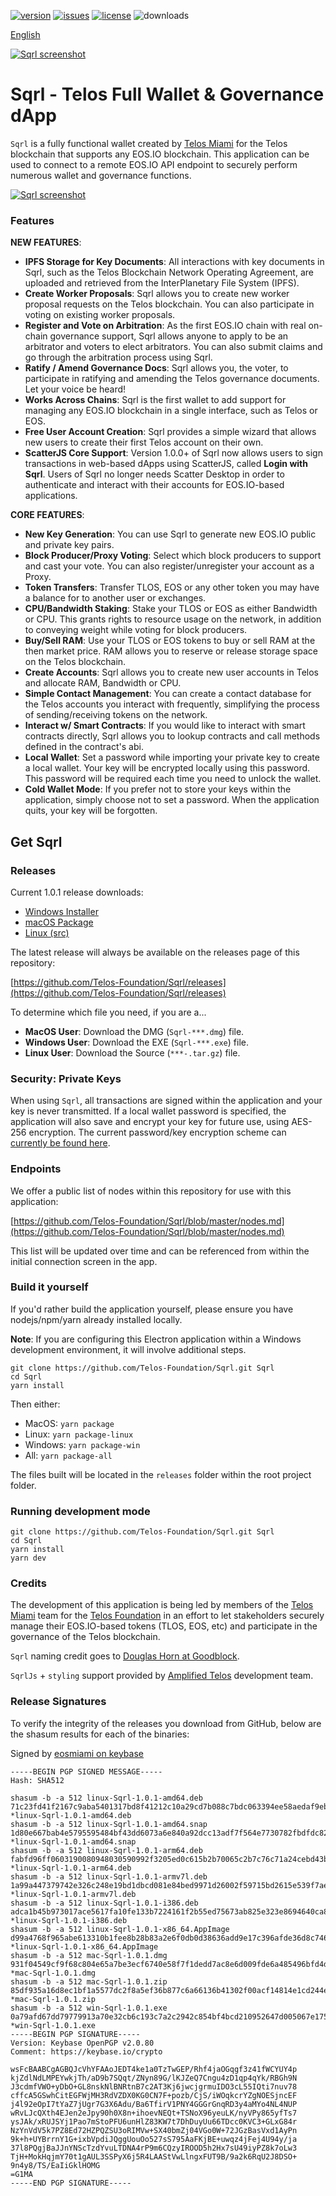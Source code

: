 [![version](https://img.shields.io/github/release/Telos-Foundation/Sqrl/all.svg)](https://github.com/Telos-Foundation/Sqrl/releases)
[![issues](https://img.shields.io/github/issues/Telos-Foundation/Sqrl.svg)](https://github.com/Telos-Foundation/Sqrl/issues)
[![license](https://img.shields.io/badge/license-MIT-blue.svg)](https://raw.githubusercontent.com/Telos-Foundation/Sqrl/master/LICENSE)
![downloads](https://img.shields.io/github/downloads/Telos-Foundation/Sqrl/total.svg)

[English](https://github.com/Telos-Foundation/Sqrl/blob/master/README.md)

[![Sqrl screenshot](https://raw.githubusercontent.com/Telos-Foundation/Sqrl/master/app/renderer/assets/images/sqrl.png)](https://raw.githubusercontent.com/Telos-Foundation/Sqrl/master/app/renderer/assets/images/sqrl.png)

# Sqrl - Telos Full Wallet & Governance dApp

`Sqrl` is a fully functional wallet created by [Telos Miami](https://eos.miami/) for the Telos blockchain that supports any EOS.IO blockchain. This application can be used to connect to a remote EOS.IO API endpoint to securely perform numerous wallet and governance functions.

[![Sqrl screenshot](https://raw.githubusercontent.com/Telos-Foundation/Sqrl/master/Sqrl.png)](https://raw.githubusercontent.com/Telos-Foundation/Sqrl/master/Sqrl.png)

### Features

**NEW FEATURES**:
- **IPFS Storage for Key Documents**: All interactions with key documents in Sqrl, such as the Telos Blockchain Network Operating Agreement, are uploaded and retrieved from the InterPlanetary File System (IPFS).
- **Create Worker Proposals**: Sqrl allows you to create new worker proposal requests on the Telos blockchain. You can also participate in voting on existing worker proposals.
- **Register and Vote on Arbitration**: As the first EOS.IO chain with real on-chain governance support, Sqrl allows anyone to apply to be an arbitrator and voters to elect arbitrators. You can also submit claims and go through the arbitration process using Sqrl.
- **Ratify / Amend Governance Docs**: Sqrl allows you, the voter, to participate in ratifying and amending the Telos governance documents. Let your voice be heard!
- **Works Across Chains**: Sqrl is the first wallet to add support for managing any EOS.IO blockchain in a single interface, such as Telos or EOS.
- **Free User Account Creation**: Sqrl provides a simple wizard that allows new users to create their first Telos account on their own.
- **ScatterJS Core Support**: Version 1.0.0+ of Sqrl now allows users to sign transactions in web-based dApps using ScatterJS, called **Login with Sqrl**. Users of Sqrl no longer needs Scatter Desktop in order to authenticate and interact with their accounts for EOS.IO-based applications.

**CORE FEATURES**:
- **New Key Generation**: You can use Sqrl to generate new EOS.IO public and private key pairs.
- **Block Producer/Proxy Voting**: Select which block producers to support and cast your vote. You can also register/unregister your account as a Proxy.
- **Token Transfers**: Transfer TLOS, EOS or any other token you may have a balance for to another user or exchanges.
- **CPU/Bandwidth Staking**: Stake your TLOS or EOS as either Bandwidth or CPU. This grants rights to resource usage on the network, in addition to conveying weight while voting for block producers.
- **Buy/Sell RAM**: Use your TLOS or EOS tokens to buy or sell RAM at the then market price. RAM allows you to reserve or release storage space on the Telos blockchain.
- **Create Accounts**: Sqrl allows you to create new user accounts in Telos and allocate RAM, Bandwidth or CPU.
- **Simple Contact Management**: You can create a contact database for the Telos accounts you interact with frequently, simplifying the process of sending/receiving tokens on the network.
- **Interact w/ Smart Contracts**: If you would like to interact with smart contracts directly, Sqrl allows you to lookup contracts and call methods defined in the contract's abi.
- **Local Wallet**: Set a password while importing your private key to create a local wallet. Your key will be encrypted locally using this password. This password will be required each time you need to unlock the wallet.
- **Cold Wallet Mode**: If you prefer not to store your keys within the application, simply choose not to set a password. When the application quits, your key will be forgotten.

## Get Sqrl

### Releases

Current 1.0.1 release downloads:

- [Windows Installer](https://github.com/Telos-Foundation/Sqrl/releases/download/1.0.1/win-Sqrl-1.0.1.exe)
- [macOS Package](https://github.com/Telos-Foundation/Sqrl/releases/download/1.0.1/mac-Sqrl-1.0.1.dmg)
- [Linux (src)](https://github.com/Telos-Foundation/Sqrl/archive/1.0.1.tar.gz)

The latest release will always be available on the releases page of this repository:

[https://github.com/Telos-Foundation/Sqrl/releases](https://github.com/Telos-Foundation/Sqrl/releases)

To determine which file you need, if you are a...

- **MacOS User**: Download the DMG (`Sqrl-***.dmg`) file.
- **Windows User**: Download the EXE (`Sqrl-***.exe`) file.
- **Linux User**: Download the Source (`***-.tar.gz`) file.

### Security: Private Keys

When using `Sqrl`, all transactions are signed within the application and your key is never transmitted. If a local wallet password is specified, the application will also save and encrypt your key for future use, using AES-256 encryption. The current password/key encryption scheme can [currently be found here](https://github.com/Telos-Foundation/Sqrl/blob/master/app/shared/actions/wallet.js#L8).

### Endpoints

We offer a public list of nodes within this repository for use with this application:

[https://github.com/Telos-Foundation/Sqrl/blob/master/nodes.md](https://github.com/Telos-Foundation/Sqrl/blob/master/nodes.md)

This list will be updated over time and can be referenced from within the initial connection screen in the app.

### Build it yourself

If you'd rather build the application yourself, please ensure you have nodejs/npm/yarn already installed locally.

**Note**: If you are configuring this Electron application within a Windows development environment, it will involve additional steps.

```
git clone https://github.com/Telos-Foundation/Sqrl.git Sqrl
cd Sqrl
yarn install
```

Then either:

- MacOS: `yarn package`
- Linux: `yarn package-linux`
- Windows: `yarn package-win`
- All: `yarn package-all`

The files built will be located in the `releases` folder within the root project folder.

### Running development mode

```
git clone https://github.com/Telos-Foundation/Sqrl.git Sqrl
cd Sqrl
yarn install
yarn dev
```

### Credits

The development of this application is being led by members of the [Telos Miami](https://eos.miami) team for the [Telos Foundation](https://telosfoundation.io) in an effort to let stakeholders securely manage their EOS.IO-based tokens (TLOS, EOS, etc) and participate in the governance of the Telos blockchain.

`Sqrl` naming credit goes to [Douglas Horn at Goodblock](https://goodblock.io/).

`SqrlJs` + `styling` support provided by [Amplified Telos](https://amplified.software/) development team.

### Release Signatures

To verify the integrity of the releases you download from GitHub, below are the shasum results for each of the binaries:

Signed by [eosmiami on keybase](https://keybase.io/eosmiami)

```
-----BEGIN PGP SIGNED MESSAGE-----
Hash: SHA512

shasum -b -a 512 linux-Sqrl-1.0.1-amd64.deb
71c23fd41f2167c9aba5401317bd8f41212c10a29cd7b088c7bdc063394ee58aedaf9ebcf43de930fde251a99b3bd9ee429e66bb5c81b00ec14286d8101d1915 *linux-Sqrl-1.0.1-amd64.deb
shasum -b -a 512 linux-Sqrl-1.0.1-amd64.snap
1d80e667bab4e5795595484bf43dd6073a6e840a92dcc13adf7f564e7730782fbdfdc82f91d62b85c8b9664ad1e4685f4395fa27a5df392baee53c996ad4417f *linux-Sqrl-1.0.1-amd64.snap
shasum -b -a 512 linux-Sqrl-1.0.1-arm64.deb
fabfd96ff0603190080948030590992f3205ed0c615b2b70065c2b7c76c71a24cebd43b355e0bdb2c280aad9ad51a449f68ec6556a1ee63a989ccfafaa5c858a *linux-Sqrl-1.0.1-arm64.deb
shasum -b -a 512 linux-Sqrl-1.0.1-armv7l.deb
1a99a447379742e326c248e19bd1dbcd081e84bed9971d26002f59715bd2615e539f7ae13cfe087bf4ef4e4c286ca75f272f6ad4c4281b8ae3985598d30c7179 *linux-Sqrl-1.0.1-armv7l.deb
shasum -b -a 512 linux-Sqrl-1.0.1-i386.deb
adca1b45b973017ace5617fa10fe133b7224161f2b55ed75673ab825e323e8694640ca89ba3dab9683488440fd03b79287e8762cec86c1d68a6d5d1b172daae3 *linux-Sqrl-1.0.1-i386.deb
shasum -b -a 512 linux-Sqrl-1.0.1-x86_64.AppImage
d99a4768f965abe613310b1fee8b28b83a2e6f0db0d38636add9e17c396afde36d8c74622649314c4ab609c12d4dcbfdd79377443184b7a032e8bdc99e06278d *linux-Sqrl-1.0.1-x86_64.AppImage
shasum -b -a 512 mac-Sqrl-1.0.1.dmg
931f04549cf9f68c804e65a7be3ecf6740e58f7f1dedd7ac8e6d009fde6a485496bfd4def63a630757725cc88f23b82d175477ba52c892114a4de38dd18051f7 *mac-Sqrl-1.0.1.dmg
shasum -b -a 512 mac-Sqrl-1.0.1.zip
85df935a16d8ec1bf1a5577dc2f8a5ef36b877c6a66136b41302f00acf14814e1cd244e6415e6cb1db0c5268492d61ac78c5677d2b505a7a137680d23ed10fac *mac-Sqrl-1.0.1.zip
shasum -b -a 512 win-Sqrl-1.0.1.exe
0a79afd67dd79779913a70e32cb6c193c7a2c2942c854bf4bcd210952647d005067e175d8cde5b5e7f6ca4bb1e59a09539a3ec49471c9a8bdd6f4b6c3483ed1a *win-Sqrl-1.0.1.exe
-----BEGIN PGP SIGNATURE-----
Version: Keybase OpenPGP v2.0.80
Comment: https://keybase.io/crypto

wsFcBAABCgAGBQJcVhYFAAoJEDT4ke1a0TzTwGEP/Rhf4jaOGqgf3z41fWCYUY4p
kjZdlNdLMPEYwkjTh/aD9b7SQqt/ZNyn89G/lKJZeQ7Cngu4zD1qp4qYk/RBGh9N
J3cdmfVWO+yDbO+GL8nskNlBNRtnB7c2AT3Kj6jwcjgrmuIDO3cL55IQti7nuv78
cffcA5GSwhCitEGFWjMH3RdVZDX0KG0CN7F+pozb/CjS/iWOqkcrYZgNOESjncEF
j4l92eOpI7tYaZ7jUgr7G3X6Adu/Ba6TfirV1PNY4GGGrGnqRD3y4aMYo4NL4NUP
wRvLJcQXth4EJen2eJpy90h0X8n+ihoevNEQt+TSNoX96yeuLK/nyVPy865yfTs7
ysJAk/xRUJSYj1Pao7mStoPFU6unHlZ83KW7t7DhDuyUu66TDcc0KVC3+GLxG84r
NzYnVdV5k7PZ8Ed72HZPQZSU3oRIMVw+SX40bmZj04VGo0W+72JGzBasVxd1AyPn
9k+h+UYBrrnY1G+ixbVpdiJQggUouOo527sS795AaFKjBE+uwqz4jFej4U94y/ja
37l8PQgjBaJJnYNScTzdYvuLTDNA4rP9m6CQzyIROOD5h2Hx7sU49iyPZ8k7oLw3
TjH+MokHqjmY70t1gAUL3SSPyX6j5R4LAAStVwLlngxFUT9B/9a2k6RqU2J8DSO+
9n4y8/TS/EaIiGklHOMG
=G1MA
-----END PGP SIGNATURE-----
```